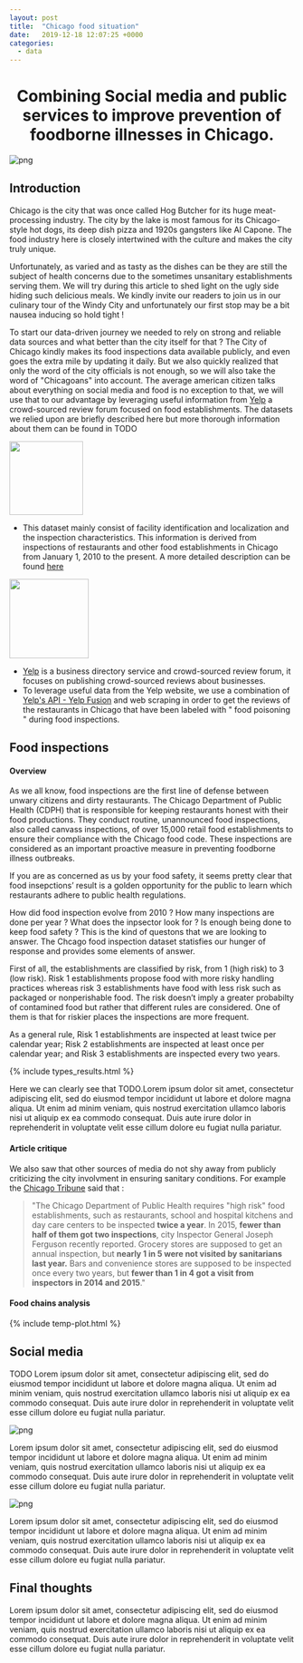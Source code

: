 ```yaml
---
layout: post
title:  "Chicago food situation"
date:   2019-12-18 12:07:25 +0000
categories:
  - data
---
```


# <center> Combining Social media and public services to improve prevention of foodborne illnesses in Chicago.</center>
![png](chicago-banner.jpg)

## Introduction

Chicago is the city that was once called Hog Butcher for its huge meat-processing industry. The city by the lake is most famous for its Chicago-style hot dogs, its deep dish pizza and 1920s gangsters like Al Capone. The food industry here is closely intertwined with the culture and makes the city truly unique.

Unfortunately, as varied and as tasty as the dishes can be they are still the subject of health concerns due to the sometimes unsanitary establishments serving them. We will try during this article to shed light on the ugly side hiding such delicious meals. We kindly invite our readers to join us in our culinary tour of the Windy City and unfortunately our first stop may be a bit nausea inducing so hold tight !

To start our data-driven journey we needed to rely on strong and reliable data sources and what better than the city itself for that ? The City of Chicago kindly makes its food inspections data available publicly, and even goes the extra mile by updating it daily. But we also quickly realized that only the word of the city officials is not enough, so we will also take the word of "Chicagoans" into account. 
The average american citizen talks about everything on social media and food is no exception to that, we will use that to our advantage by leveraging useful information from [Yelp](https://www.yelp.com) a crowd-sourced review forum focused on food establishments.
The datasets we relied upon are briefly described here but more thorough information about them can be found in TODO

<img style="float: center;" height="130" src="chicago2.png">


- This dataset mainly consist of facility identification and localization and the inspection characteristics. This information is derived from inspections of restaurants and other food establishments in Chicago from January 1, 2010 to the present. A more detailed description can be found [here](https://data.cityofchicago.org/api/assets/BAD5301B-681A-4202-9D25-51B2CAE672FF)
    
<img style="float: center;" height="140"  src="yelp.png">


- [Yelp](https://www.google.com) is a business directory service and crowd-sourced review forum, it focuses on publishing crowd-sourced reviews about businesses. 
- To leverage useful data from the Yelp website, we use a combination of [Yelp's API - Yelp Fusion](https://www.yelp.com/fusion) and web scraping 
in order to get the reviews of the restaurants in Chicago that 
have been labeled with " food poisoning " during food inspections.



## Food inspections

#### Overview 

As we all know, food inspections are the first line of defense between unwary citizens and dirty restaurants. The Chicago Department of Public Health (CDPH) that is responsible for keeping restaurants honest with their food productions.
They conduct routine, unannounced food inspections, also called canvass inspections, of over 15,000 retail food establishments to ensure their compliance with the Chicago food code.
These inspections are considered as an important proactive measure in preventing foodborne illness outbreaks.

If you are as concerned as us by your food safety, it seems pretty clear that food insepctions’ result is a golden opportunity for the public to learn which restaurants adhere to public health regulations.

How did food inspection evolve from 2010 ?  How many inspections are done per year ? What does the inpsector look for ? Is enough being done to keep food safety ? This is the kind of questons that we are looking to answer.
The Chcago food inspection dataset statisfies our hunger of response and provides some elements of answer.

First of all, the establishments are classified by risk, from 1 (high risk)  to 3 (low risk).
Risk 1 establishments propose food with more risky handling practices whereas risk 3 establishments have food with less risk such as packaged or nonperishable food.
The risk doesn’t imply a greater probabilty of contamined food but rather that different rules are considered. One of them is that for riskier places the inspections are more frequent.  

As a general rule, Risk 1 establishments are inspected at least twice per calendar year; Risk 2 establishments are inspected at least once per calendar year; and Risk 3 establishments are inspected every two years.

{% include types_results.html %}

Here we can clearly see that TODO.Lorem ipsum dolor sit amet, consectetur adipiscing elit, sed do eiusmod tempor incididunt ut labore et dolore magna aliqua. Ut enim ad minim veniam, quis nostrud exercitation ullamco laboris nisi ut aliquip ex ea commodo consequat. Duis aute irure dolor in reprehenderit in voluptate velit esse cillum dolore eu fugiat nulla pariatur. 

#### Article critique

We also saw that other sources of media do not shy away from publicly criticizing the city involvment in ensuring sanitary conditions. For example the [Chicago Tribune](https://www.chicagotribune.com/opinion/editorials/ct-inspect-food-safety-edit-20161209-story.html?fbclid=IwAR3csHYii5Zx0DWaztytqWG2RCZgXvwntuXKV1bmhECrz1r_G2oZRUJdqEQ) said that :
>"The Chicago Department of Public Health requires "high risk" food establishments, such as restaurants, school and hospital kitchens and day care centers to be inspected **twice a year**. In 2015, **fewer than half of them got two inspections**, city Inspector General Joseph Ferguson recently reported. Grocery stores are supposed to get an annual inspection, but **nearly 1 in 5 were not visited by sanitarians last year.** Bars and convenience stores are supposed to be inspected once every two years, but **fewer than 1 in 4 got a visit from inspectors in 2014 and 2015**."


#### Food chains analysis 

{% include temp-plot.html %}


## Social media
TODO
Lorem ipsum dolor sit amet, consectetur adipiscing elit, sed do eiusmod tempor incididunt ut labore et dolore magna aliqua. Ut enim ad minim veniam, quis nostrud exercitation ullamco laboris nisi ut aliquip ex ea commodo consequat. Duis aute irure dolor in reprehenderit in voluptate velit esse cillum dolore eu fugiat nulla pariatur. 

![png](pres1.png)

Lorem ipsum dolor sit amet, consectetur adipiscing elit, sed do eiusmod tempor incididunt ut labore et dolore magna aliqua. Ut enim ad minim veniam, quis nostrud exercitation ullamco laboris nisi ut aliquip ex ea commodo consequat. Duis aute irure dolor in reprehenderit in voluptate velit esse cillum dolore eu fugiat nulla pariatur. 


![png](timeseries.png)

Lorem ipsum dolor sit amet, consectetur adipiscing elit, sed do eiusmod tempor incididunt ut labore et dolore magna aliqua. Ut enim ad minim veniam, quis nostrud exercitation ullamco laboris nisi ut aliquip ex ea commodo consequat. Duis aute irure dolor in reprehenderit in voluptate velit esse cillum dolore eu fugiat nulla pariatur. 


## Final thoughts
Lorem ipsum dolor sit amet, consectetur adipiscing elit, sed do eiusmod tempor incididunt ut labore et dolore magna aliqua. Ut enim ad minim veniam, quis nostrud exercitation ullamco laboris nisi ut aliquip ex ea commodo consequat. Duis aute irure dolor in reprehenderit in voluptate velit esse cillum dolore eu fugiat nulla pariatur. 




<script type="text/javascript">

today = new Date();

BigDay = new Date("January 10, 2020");

msPerDay = 24 * 60 * 60 * 1000 ;

timeLeft = (BigDay.getTime() - today.getTime());

e_daysLeft = timeLeft / msPerDay;

daysLeft = Math.floor(e_daysLeft);

e_hrsLeft = (e_daysLeft - daysLeft)*24;

hrsLeft = Math.floor(e_hrsLeft);

minsLeft = Math.floor((e_hrsLeft - hrsLeft)*60);

document.write("If you are interested in hearing more about the project, there are only <BR> <H4>" + daysLeft + " days " + hrsLeft +" hours and " + minsLeft + " minutes left </H4> Until our poster presentation. Stay tuned!<P>");

</script>
